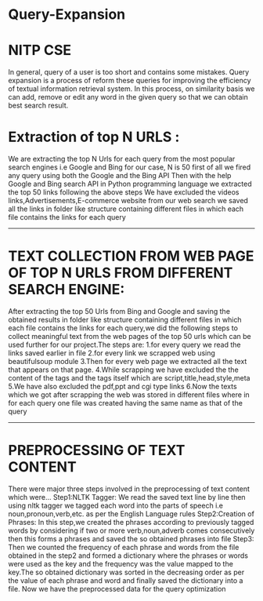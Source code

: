 # Query-Expansion
# NITP CSE

In general, query of a user is too short and contains some mistakes. Query expansion is a process of reform these queries for improving the efficiency of textual information retrieval system. In this process, on similarity basis we can add, remove or edit any word in the given query so that we can obtain best search result.


Extraction of top N URLS :
==========================
We are extracting the top N Urls for each query from the most popular search engines i.e Google and Bing
for our case, N is 50 
first of all we fired any query using both the Google and the Bing API
Then with the help Google and Bing search API in  Python programming language we extracted the top 50 links following the above steps
We have excluded the videos links,Advertisements,E-commerce website from our web search 
we saved all the links in folder like structure containing different files in which each file contains the links for each query

*********************************************************************************************************************

TEXT COLLECTION FROM WEB PAGE OF TOP N URLS FROM DIFFERENT SEARCH ENGINE:
========================================================================
After extracting the top 50 Urls from Bing and Google and saving the obtained results in folder like structure containing different files in which each file contains the links for each query,we did the following steps to collect meaningful text from the web pages of the top 50 urls which can be used further for our project.The steps are:
1.for every query we read the links saved earlier in file 
2.for every link we scrapped web using beautifulsoup  module
3.Then for every web page we extracted all the text that appears on that page.
4.While scrapping we have excluded the the content of the tags and the tags itself which are script,title,head,style,meta
5.We have also excluded the pdf,ppt and cgi type links
6.Now the texts which we got after scrapping the web was stored in different files where in for each query one file was created having the same name as that of the query
********************************************************************************************************************

PREPROCESSING OF TEXT CONTENT
=============================
There were major three steps involved in the preprocessing of text content which were...
   Step1:NLTK Tagger:
We read the saved text line by line then using nltk tagger we tagged each word into the parts of speech i.e noun,pronoun,verb,etc. as per the English Language rules
   Step2:Creation of Phrases:
In this step,we created the phrases according to previously tagged words by considering if two or more verb,noun,adverb comes consecutively then this forms a phrases and saved the so obtained phrases into file
   Step3:
Then we counted the frequency of each phrase and words from the file obtained in the step2 and formed a dictionary where the phrases or words were used as the key and the frequency was the value mapped to the key.The so obtained dictionary was sorted in the decreasing order as per the value of each phrase and word and finally saved the dictionary into a file.
Now we have the preprocessed data  for the query optimization
